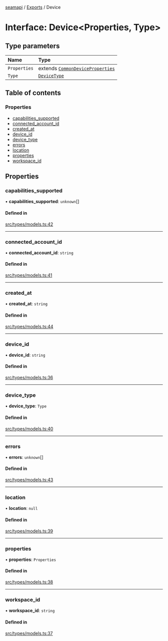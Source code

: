 [seamapi](../README.md) / [Exports](../modules.md) / Device

# Interface: Device<Properties, Type\>

## Type parameters

| Name | Type |
| :------ | :------ |
| `Properties` | extends [`CommonDeviceProperties`](../modules.md#commondeviceproperties) |
| `Type` | [`DeviceType`](../modules.md#devicetype) |

## Table of contents

### Properties

- [capabilities\_supported](Device.md#capabilities_supported)
- [connected\_account\_id](Device.md#connected_account_id)
- [created\_at](Device.md#created_at)
- [device\_id](Device.md#device_id)
- [device\_type](Device.md#device_type)
- [errors](Device.md#errors)
- [location](Device.md#location)
- [properties](Device.md#properties)
- [workspace\_id](Device.md#workspace_id)

## Properties

### capabilities\_supported

• **capabilities\_supported**: `unknown`[]

#### Defined in

[src/types/models.ts:42](https://github.com/seamapi/javascript/blob/main/src/types/models.ts#L42)

___

### connected\_account\_id

• **connected\_account\_id**: `string`

#### Defined in

[src/types/models.ts:41](https://github.com/seamapi/javascript/blob/main/src/types/models.ts#L41)

___

### created\_at

• **created\_at**: `string`

#### Defined in

[src/types/models.ts:44](https://github.com/seamapi/javascript/blob/main/src/types/models.ts#L44)

___

### device\_id

• **device\_id**: `string`

#### Defined in

[src/types/models.ts:36](https://github.com/seamapi/javascript/blob/main/src/types/models.ts#L36)

___

### device\_type

• **device\_type**: `Type`

#### Defined in

[src/types/models.ts:40](https://github.com/seamapi/javascript/blob/main/src/types/models.ts#L40)

___

### errors

• **errors**: `unknown`[]

#### Defined in

[src/types/models.ts:43](https://github.com/seamapi/javascript/blob/main/src/types/models.ts#L43)

___

### location

• **location**: ``null``

#### Defined in

[src/types/models.ts:39](https://github.com/seamapi/javascript/blob/main/src/types/models.ts#L39)

___

### properties

• **properties**: `Properties`

#### Defined in

[src/types/models.ts:38](https://github.com/seamapi/javascript/blob/main/src/types/models.ts#L38)

___

### workspace\_id

• **workspace\_id**: `string`

#### Defined in

[src/types/models.ts:37](https://github.com/seamapi/javascript/blob/main/src/types/models.ts#L37)

